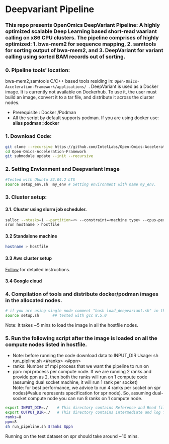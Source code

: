 # Deepvariant Pipeline
### This repo presents OpenOmics DeepVariant Pipeline: A highly optimized scalable Deep Learning based short-read vaariant calling on x86 CPU clusters. The pipeline comprises of highly optimized: 1. bwa-mem2 for sequence mapping, 2. samtools for sorting output of bwa-mem2, and 3. DeepVariant for variant calling using sorted BAM records out of sorting.

### 0. Pipeline tools' location:   
bwa-mem2,samtools C/C++ based tools residing in:
```Open-Omics-Acceleration-Framework/applications/ ```.
DeepVariant is used as a Docker image. It is currently not available on Dockerhub. To use it, the user must build an image, convert it to a tar file, and distribute it across the cluster nodes. 
   * Prerequisite : Docker /Podman  
   * All the script by default supports podman. If you are using docker use:  **alias podman=docker**

### 1. Download Code:
```bash
git clone --recursive https://github.com/IntelLabs/Open-Omics-Acceleration-Framework.git
cd Open-Omics-Acceleration-Framework
git submodule update --init --recursive
```

### 2. Setting Envionment and Deepvariant Image
```bash
#Tested with Ubuntu 22.04.2 LTS
source setup_env.sh  my_env # Setting environment with name my_env. 
```
### 3. Cluster setup:  
#### 3.1.  Cluster using slurm job scheduler.
```bash
salloc --ntasks=1 --partition=<> --constraint=<machine type> --cpus-per-task=<cpus> --time=<node allocation time>
srun hostname > hostfile  
```  

#### 3.2 Standalone machine
```bash
hostname > hostfile
```
#### 3.3 Aws cluster setup

[Follow](AWS_CLUSTER_SETUP.md) for detailed instructions.

#### 3.4 Google cloud 

### 4. Compilation of tools and distribute docker/podman images in the allocated nodes.
```bash
# if you are using single node comment "bash load_deepvariant.sh" in the below script
source setup.sh      ## tested with gcc 8.5.0
```
Note: It takes ~5 mins to load the image in all the hostfile nodes. 

### 5. Run the following script after the image is loaded on all the compute nodes listed in hostfile.  
* Note: before running the code download data to INPUT_DIR
Usage: sh run_pipline.sh <#ranks> <#ppn>  
* ranks: Number of mpi process that we want the pipeline to run on  
* ppn: mpi process per compute node. If we are running 2 ranks and provide ppn as 2, then both the ranks will run on 1 compute code (assuming dual socket machine, it will run 1 rank per socket)  
Note: for best performance, we advice to run 4 ranks per socket on spr nodes(#value represents specification for spr node). So, assuming dual-socket compute node you can run 8 ranks on 1 compute node.  
```bash 
export INPUT_DIR=./    # This directory contains Reference and Read files.
export OUTPUT_DIR=./   # This directory contains intermediate and log files.
ranks=8 
ppn=8
sh run_pipeline.sh $ranks $ppn
```
Running on the test dataset on spr should take around ~10 mins.  

 
